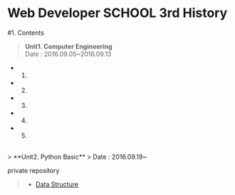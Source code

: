 # Web Developer SCHOOL 3rd History
#1. Contents
> **Unit1. Computer Engineering<br>**
 Date : 2016.09.05~2016.09.13
- 1.
- 2.
- 3.
- 4.
- 5.

<br>
> **Unit2. Python Basic**
> Date : 2016.09.19~

private repository<br>
> - [Data Structure](https://github.com/Stardustrain/codePractice)

